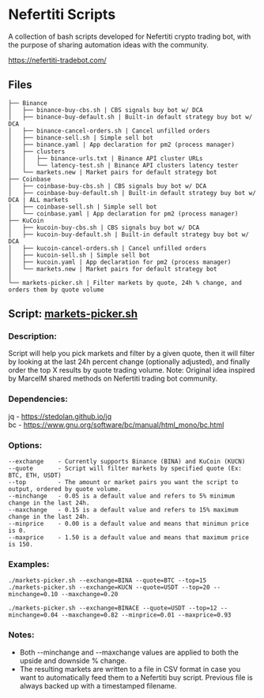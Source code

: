 # Nefertiti Scripts

A collection of bash scripts developed for Nefertiti crypto trading bot, with the purpose of sharing automation ideas with the community.

https://nefertiti-tradebot.com/

## Files
```
├── Binance
│   ├── binance-buy-cbs.sh | CBS signals buy bot w/ DCA
│   ├── binance-buy-default.sh | Built-in default strategy buy bot w/ DCA
│   ├── binance-cancel-orders.sh | Cancel unfilled orders
│   ├── binance-sell.sh | Simple sell bot
│   ├── binance.yaml | App declaration for pm2 (process manager)
│   ├── clusters
│   │   ├── binance-urls.txt | Binance API cluster URLs
│   │   └── latency-test.sh | Binance API clusters latency tester
│   └── markets.new | Market pairs for default strategy bot
├── Coinbase
│   ├── coinbase-buy-cbs.sh | CBS signals buy bot w/ DCA
│   ├── coinbase-buy-default.sh | Built-in default strategy buy bot w/ DCA | ALL markets
│   ├── coinbase-sell.sh | Simple sell bot
│   └── coinbase.yaml | App declaration for pm2 (process manager)
├── KuCoin
│   ├── kucoin-buy-cbs.sh | CBS signals buy bot w/ DCA
│   ├── kucoin-buy-default.sh | Built-in default strategy buy bot w/ DCA
│   ├── kucoin-cancel-orders.sh | Cancel unfilled orders
│   ├── kucoin-sell.sh | Simple sell bot
│   ├── kucoin.yaml | App declaration for pm2 (process manager)
│   └── markets.new | Market pairs for default strategy bot
│
└── markets-picker.sh | Filter markets by quote, 24h % change, and orders them by quote volume
```


## Script: [markets-picker.sh](https://github.com/rleons/nefertiti-scripts/blob/main/markets-picker.sh)

### Description:
Script will help you pick markets and filter by a given quote, then it will filter by looking at the last 24h percent change (optionally adjusted), and finally order the top X results by quote trading volume. Note: Original idea inspired by MarcelM shared methods on Nefertiti trading bot community. 

### Dependencies:
jq - https://stedolan.github.io/jq <br>
bc - https://www.gnu.org/software/bc/manual/html_mono/bc.html

### Options:
```
--exchange    - Currently supports Binance (BINA) and KuCoin (KUCN)
--quote       - Script will filter markets by specified quote (Ex: BTC, ETH, USDT)
--top         - The amount or market pairs you want the script to output, ordered by quote volume.
--minchange   - 0.05 is a default value and refers to 5% minimum change in the last 24h.
--maxchange   - 0.15 is a default value and refers to 15% maximum change in the last 24h.
--minprice    - 0.00 is a default value and means that minimun price is 0.
--maxprice    - 1.50 is a default value and means that maximum price is 150.
```

### Examples:
```
./markets-picker.sh --exchange=BINA --quote=BTC --top=15
./markets-picker.sh --exchange=KUCN --quote=USDT --top=20 --minchange=0.10 --maxchange=0.20

./markets-picker.sh --exchange=BINACE --quote=USDT --top=12 --minchange=0.04 --maxchange=0.82 --minprice=0.01 --maxprice=0.93
```

### Notes:
- Both --minchange and --maxchange values are applied to both the upside and downside % change. <br>
- The resulting markets are written to a file in CSV format in case you want to automatically feed them to a Nefertiti buy script. Previous file is always backed up with a timestamped filename.
